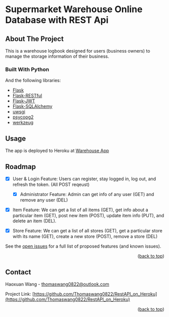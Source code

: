 # Supermarket Warehouse Online Database with REST Api

<div id="top"></div>

<!-- ABOUT THE PROJECT -->
## About The Project
This is a warehouse logbook designed for users (business owners) to manage the storage information of their business. 

### Built With Python
And the following libraries:
* [Flask](https://flask.palletsprojects.com/en/2.0.x/)
* [Flask-RESTful](https://flask-restful.readthedocs.io/en/latest/)
* [Flask-JWT](https://pythonhosted.org/Flask-JWT/)
* [Flask-SQLAlchemy](https://flask-sqlalchemy.palletsprojects.com/en/2.x/)
* [uwsgi](https://uwsgi-docs.readthedocs.io/en/latest/)
* [psycopg2](https://pypi.org/project/psycopg2/)
* [werkzeug](https://werkzeug.palletsprojects.com/en/2.0.x/)




<!-- GETTING STARTED -->
## Usage
The app is deployed to Heroku at [Warehouse App](https://warehouse-rest-api0822.herokuapp.com/) 




<!-- ROADMAP -->
## Roadmap

- [x] User & Login Feature: Users can register, stay logged in, log out, and refresh the token. (All POST reqeust)
    - [x] Administrator Feature: Admin can get info of any user (GET) and remove any user (DEL)
- [x] Item Feature: We can get a list of all items (GET), get info about a particular item (GET), post new item (POST), update item info (PUT), and delete an item (DEL).
- [x] Store Feature: We can get a list of all stores (GET), get a particular store with its name (GET), create a new store (POST), remove a store (DEL)
    

See the [open issues](https://github.com/Thomaswang0822/RestAPI_on_Heroku/issues) for a full list of proposed features (and known issues).

<p align="right">(<a href="#top">back to top</a>)</p>


<!-- CONTACT -->
## Contact

Haoxuan Wang - thomaswang0822@outlook.com

Project Link: [https://github.com/Thomaswang0822/RestAPI_on_Heroku](https://github.com/Thomaswang0822/RestAPI_on_Heroku)

<p align="right">(<a href="#top">back to top</a>)</p>



<!-- MARKDOWN LINKS & IMAGES -->
<!-- https://www.markdownguide.org/basic-syntax/#reference-style-links -->
[contributors-shield]: https://img.shields.io/github/contributors/github_username/repo_name.svg?style=for-the-badge
[contributors-url]: https://github.com/github_username/repo_name/graphs/contributors
[forks-shield]: https://img.shields.io/github/forks/github_username/repo_name.svg?style=for-the-badge
[forks-url]: https://github.com/github_username/repo_name/network/members
[stars-shield]: https://img.shields.io/github/stars/github_username/repo_name.svg?style=for-the-badge
[stars-url]: https://github.com/github_username/repo_name/stargazers
[issues-shield]: https://img.shields.io/github/issues/github_username/repo_name.svg?style=for-the-badge
[issues-url]: https://github.com/github_username/repo_name/issues
[license-shield]: https://img.shields.io/github/license/github_username/repo_name.svg?style=for-the-badge
[license-url]: https://github.com/github_username/repo_name/blob/master/LICENSE.txt
[linkedin-shield]: https://img.shields.io/badge/-LinkedIn-black.svg?style=for-the-badge&logo=linkedin&colorB=555
[linkedin-url]: https://linkedin.com/in/linkedin_username
[product-screenshot]: images/screenshot.png
